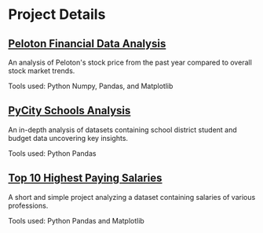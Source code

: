 # Project Details

## [Peloton Financial Data Analysis](https://github.com/thomascowart/Portfolio_Projects/blob/main/Peloton%20Financial%20Data%20Analysis.ipynb)
An analysis of Peloton's stock price from the past year compared to overall stock market trends.

Tools used: Python Numpy, Pandas, and Matplotlib

## [PyCity Schools Analysis](https://github.com/thomascowart/Portfolio_Projects/blob/main/PyCity_Schools_Analysis.ipynb)
An in-depth analysis of datasets containing school district student and budget data uncovering key insights.

Tools used: Python Pandas

## [Top 10 Highest Paying Salaries](https://github.com/thomascowart/Portfolio_Projects/blob/main/Top_10_Highest_Paying_States.ipynb)
A short and simple project analyzing a dataset containing salaries of various professions.

Tools used: Python Pandas and Matplotlib
